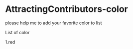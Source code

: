 # AttractingContributors-color
please help me to add your favorite color to list

List of color

1.red

